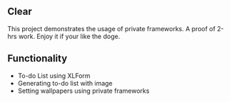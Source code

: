 ## Clear

This project demonstrates the usage of private frameworks. A proof of 2-hrs work. Enjoy it if your like the doge. 

## Functionality

- To-do List using XLForm
- Generating to-do list with image
- Setting wallpapers using private frameworks
